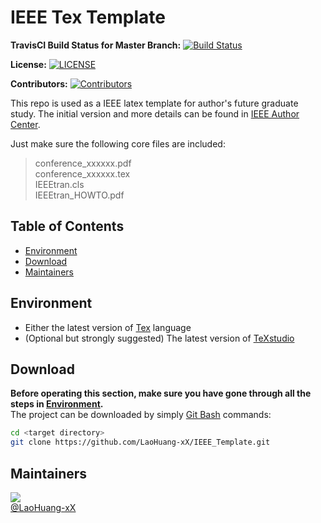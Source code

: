 # IEEE Tex Template

**TravisCI Build Status for Master Branch:** [![Build Status](IEEE_Template)](https://www.travis-ci.org/LaoHuang-xX/IEEE_Template.svg?branch=master)

**License:** [![LICENSE](IEEE_Template)](https://img.shields.io/github/license/LaoHuang-xX/IEEE_Template)

**Contributors:** [![Contributors](IEEE_Template)](https://img.shields.io/github/contributors/LaoHuang-xX/IEEE_Template)

This repo is used as a IEEE latex template for author's future graduate study. The initial version and more details can be found in [IEEE Author Center](https://journals.ieeeauthorcenter.ieee.org/create-your-ieee-journal-article/authoring-tools-and-templates/ieee-article-templates/). <br>

Just make sure the following core files are included: <br>

>conference_xxxxxx.pdf <br>
>conference_xxxxxx.tex <br>
>IEEEtran.cls <br>
>IEEEtran_HOWTO.pdf

## Table of Contents

- [Environment](#environment)
- [Download](#download)
- [Maintainers](#maintainers)

## Environment

* Either the latest version of [Tex](https://www.latex-project.org/) language <br>
* (Optional but strongly suggested) The latest version of [TeXstudio](http://texstudio.sourceforge.net/)

## Download

**Before operating this section, make sure you have gone through all the steps in [Environment](#environment).** <br>
The project can be downloaded by simply [Git Bash](https://gitforwindows.org/) commands:

```Bash
cd <target directory>
git clone https://github.com/LaoHuang-xX/IEEE_Template.git
```

## Maintainers

![](https://avatars2.githubusercontent.com/u/23581736?s=60&v=4) <br>
[@LaoHuang-xX](https://github.com/LaoHuang-xX)
